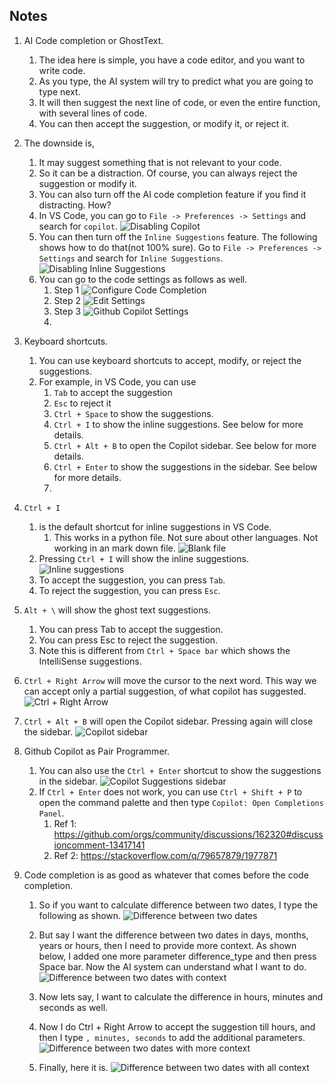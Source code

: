 ## Notes

1. AI Code completion or GhostText.
   1. The idea here is simple, you have a code editor, and you want to write code.
   2. As you type, the AI system will try to predict what you are going to type next.
   3. It will then suggest the next line of code, or even the entire function, with several lines of code.
   4. You can then accept the suggestion, or modify it, or reject it.

2. The downside is,
   1. It may suggest something that is not relevant to your code.
   2. So it can be a distraction. Of course, you can always reject the suggestion or modify it.
   3. You can also turn off the AI code completion feature if you find it distracting. How?
   4. In VS Code, you can go to `File -> Preferences -> Settings` and search for `copilot`.
      ![Disabling Copilot](images/40_50_DiableCopilot.png "Disabling Copilot")
   5. You can then turn off the `Inline Suggestions` feature. The following shows how to do that(not 100% sure). Go to `File -> Preferences -> Settings` and search for `Inline Suggestions`.
      ![Disabling Inline Suggestions](images/41_50_DisableInlineSuggestions.png "Disabling Inline Suggestions") 
   6. You can go to the code settings as follows as well.
      1. Step 1
      ![Configure Code Completion](images/40_55_ConfigureCodeCompletions.png "Configure Code Completions")
      2. Step 2
      ![Edit Settings](images/40_60_EditSettings.png "Edit Settings")
      3. Step 3
      ![Github Copilot Settings](images/40_65_GithubCopilotSettings.png "Github Copilot Settings")
      4. 

3. Keyboard shortcuts.
   1. You can use keyboard shortcuts to accept, modify, or reject the suggestions.
   2. For example, in VS Code, you can use
      1. `Tab` to accept the suggestion
      2. `Esc` to reject it
      3. `Ctrl + Space` to show the suggestions.
      4. `Ctrl + I` to show the inline suggestions. See below for more details. 
      5. `Ctrl + Alt + B` to open the Copilot sidebar. See below for more details.
      6. `Ctrl + Enter` to show the suggestions in the sidebar. See below for more details.
      7. 

4. `Ctrl + I` 
   1. is the default shortcut for inline suggestions in VS Code.
      1. This works in a python file. Not sure about other languages. Not working in an mark down file.
      ![Blank file](images/50_50_VsCodeBlank.png)
   2. Pressing `Ctrl + I` will show the inline suggestions. 
      ![Inline suggestions](images/51_50_VsCodeInline.png "Inline suggestions")
   3. To accept the suggestion, you can press `Tab`.
   4. To reject the suggestion, you can press `Esc`.
5. `Alt + \` will show the ghost text suggestions.
   1. You can press Tab to accept the suggestion.
   2. You can press Esc to reject the suggestion.
   3. Note this is different from `Ctrl + Space bar` which shows the IntelliSense suggestions.
6. `Ctrl + Right Arrow` will move the cursor to the next word. This way we can accept only a partial suggestion, of what copilot has suggested.
   ![Ctrl + Right Arrow](images/52_50_VsCodeCtrlRightArrow.png "Ctrl + Right Arrow")

7. `Ctrl + Alt + B` will open the Copilot sidebar. Pressing again will close the sidebar.
   ![Copilot sidebar](images/53_50_VsCodeCtrlAltBOpenChatWindow.png "Copilot sidebar")

8. Github Copilot as Pair Programmer.
   1. You can also use the `Ctrl + Enter` shortcut to show the suggestions in the sidebar.
   ![Copilot Suggestions sidebar](images/54_50_OpenCopilotCompletionsPanel.png "Copilot Suggestions sidebar")
   2. If `Ctrl + Enter` does not work, you can use `Ctrl + Shift + P` to open the command palette and then type `Copilot: Open Completions Panel`.
      1. Ref 1: https://github.com/orgs/community/discussions/162320#discussioncomment-13417141
      2. Ref 2: https://stackoverflow.com/q/79657879/1977871

9. Code completion is as good as whatever that comes before the code completion.
   1. So if you want to calculate difference between two dates, I type the following as shown.
   ![Difference between two dates](images/55_50_DifferenceBetweenDatesJustTwoDates.png "Difference between two dates")

   2. But say I want the difference between two dates in days, months, years or hours, then I need to provide more context. As shown below, I added one more parameter difference_type and then press Space bar. Now the AI system can understand what I want to do.
   ![Difference between two dates with context](images/56_50_DifferenceBetweenDatesWithContext.png "Difference between two dates with context")

   3. Now lets say, I want to calculate the difference in hours, minutes and seconds as well.

   4. Now I do Ctrl + Right Arrow to accept the suggestion till hours, and then I type `, minutes, seconds` to add the additional parameters.
   ![Difference between two dates with more context](images/57_50_DifferenceBetweenDatesWithMoreContext.png "Difference between two dates with more context")

   5. Finally, here it is.
   ![Difference between two dates with all context](images/58_50_DifferenceBetweenDatesFull.png "Difference between two dates with all context")
